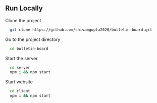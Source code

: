 
## Run Locally

Clone the project

```bash
  git clone https://github.com/shivamgupta2020/bulletin-board.git
```

Go to the project directory

```bash
  cd bulletin-board
```

Start the server

```bash
  cd server
  npm i && npm start
```


Start website

```bash
  cd client
  npm i && npm start
```
